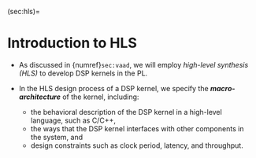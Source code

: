 (sec:hls)=                                                                                                                       
# Introduction to HLS

* As discussed in {numref}`sec:vaad`, we will employ *high-level
synthesis (HLS)* to develop DSP kernels in the PL. 

* In the HLS design process of a DSP kernel, we specify the
  ***macro-architecture*** of the kernel, including:
  - the behavioral description of the DSP kernel in a high-level
    language, such as C/C++,
  - the ways that the DSP kernel interfaces with other components
     in the system, and
  - design constraints such as clock period, latency, and throughput.
 
